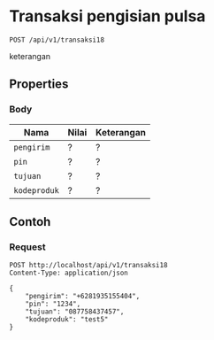 # Transaksi pengisian pulsa
```http
POST /api/v1/transaksi18
```
keterangan
## Properties
### Body
Nama  | Nilai | Keterangan
--- | --- | ---
<code>pengirim</code> | ? | ?
<code>pin</code> | ? | ?
<code>tujuan</code> | ? | ?
<code>kodeproduk</code> | ? | ?

## Contoh

### Request
```http
POST http://localhost/api/v1/transaksi18
Content-Type: application/json

{
    "pengirim": "+6281935155404",
    "pin": "1234",
    "tujuan": "087758437457",
    "kodeproduk": "test5"
}
```
